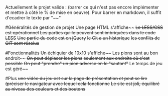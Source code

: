 Actuellement le projet valide : (barrer ce qui n'est pas encore implémenter et mettre à côté le % de mise en oeuvre). Pour barrer en markdown, il suffit d'ecadrer le texte par "~~"

#Généralités de gestion de projet
Une page HTML s'affiche~~
~~Le LESS/CSS est opérationnel~~
~~Les parties qui le peuvent sont imbriquées dans le code LESS~~
~~Une partie du code est en jQuery~~
~~le Git a un historique~~
~~les conflits de GIT sont résolus~~

#Fonctionnalités
Un échiquier de 10x10 s'affiche~~
Les pions sont au bon endroit~~
~~On peut déplacer les pions~~
~~seulement aux endroits où c'est possible~~
~~On peut "prendre" un pion adverse en le "sautant"~~
Le temps de jeu est géré~~

#Plus
~~une vidéo du jeu est sur la page de présentation et peut se lire (préciser le navigateur avec lequel cela fonctionne~~
~~Le site est joli, équilibré au niveau des couleurs et des boutons~~

